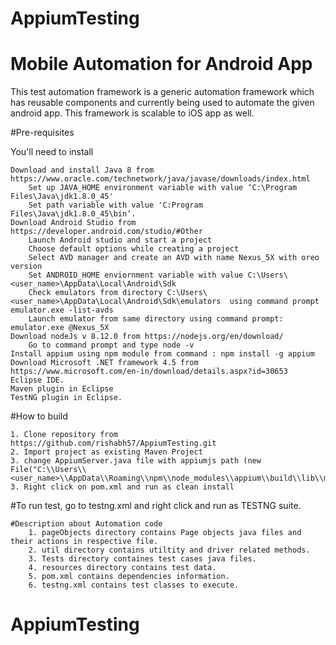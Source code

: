 # AppiumTesting

# Mobile Automation for Android App

This test automation framework is a generic automation framework which has reusable components and currently being used to automate the given android app. This framework is scalable to  iOS app as well.

#Pre-requisites

You'll need to install

    Download and install Java 8 from https://www.oracle.com/technetwork/java/javase/downloads/index.html
		Set up JAVA_HOME environment variable with value ‘C:\Program Files\Java\jdk1.8.0_45'
		Set path variable with value 'C:Program Files\Java\jdk1.8.0_45\bin‘.
	Download Android Studio from https://developer.android.com/studio/#Other
		Launch Android studio and start a project
		Choose default options while creating a project
		Select AVD manager and create an AVD with name Nexus_5X with oreo version
		Set ANDROID_HOME enviornment variable with value C:\Users\<user_name>\AppData\Local\Android\Sdk
		Check emulators from directory C:\Users\<user_name>\AppData\Local\Android\Sdk\emulators  using command prompt emulator.exe -list-avds
		Launch emulator from same directory using command prompt: emulator.exe @Nexus_5X
	Download nodeJs v 8.12.0 from https://nodejs.org/en/download/
		Go to command prompt and type node -v
	Install appium using npm module from command : npm install -g appium
	Download Microsoft .NET framework 4.5 from https://www.microsoft.com/en-in/download/details.aspx?id=30653
	Eclipse IDE.
    Maven plugin in Eclipse
    TestNG plugin in Eclipse.
	
	
	
#How to build	

	1. Clone repository from https://github.com/rishabh57/AppiumTesting.git
	2. Import project as existing Maven Project
	3. change AppiumServer.java file with appiumjs path (new File("C:\\Users\\<user_name>\\AppData\\Roaming\\npm\\node_modules\\appium\\build\\lib\\main.js
	3. Right click on pom.xml and run as clean install
	
#To run test, go to testng.xml and right click and run as TESTNG suite.

	#Description about Automation code
		1. pageObjects directory contains Page objects java files and their actions in respective file.
		2. util directory contains utiltity and driver related methods.
		3. Tests directory containes test cases java files.
		4. resources directory contains test data.
		5. pom.xml contains dependencies information.
		6. testng.xml contains test classes to execute.
        
# AppiumTesting
